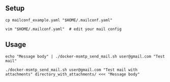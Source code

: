 ## Setup
`cp mailconf_example.yaml "$HOME/.mailconf.yaml"`

`vim "$HOME/.mailconf.yaml"  # edit your mail config`

## Usage
`echo "Message body" | ./docker-msmtp_send_mail.sh user@gmail.com "Test mail"`

`./docker-msmtp_send_mail.sh user@gmail.com "Test mail with attachments" directory_with_attachments/ <<< "Message body"`

